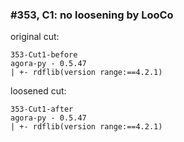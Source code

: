 ### #353, C1: no loosening by LooCo
original cut:

```
353-Cut1-before
agora-py - 0.5.47
| +- rdflib(version range:==4.2.1)
```




loosened cut:
```
353-Cut1-after
agora-py - 0.5.47
| +- rdflib(version range:==4.2.1)
```




